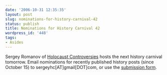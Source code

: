 ```yaml
---
date: '2006-10-31 12:35:35'
layout: post
slug: nominations-for-history-carnival-42
status: publish
title: Nominations for History Carnival 42
wordpress_id: '448'
tags:
- Asides
---
```


Sergey Romanov of [Holocaust Controversies](http://holocaustcontroversies.blogspot.com/) hosts the next history carnival tomorrow. Email nominations for recently published history posts (since October 15) to sergeyhc[AT]gmail[DOT]com, or use the [submission form](http://blogcarnival.com/bc/submit_29.html).

